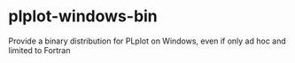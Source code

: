 # plplot-windows-bin
Provide a binary distribution for PLplot on Windows, even if only ad hoc and limited to Fortran
